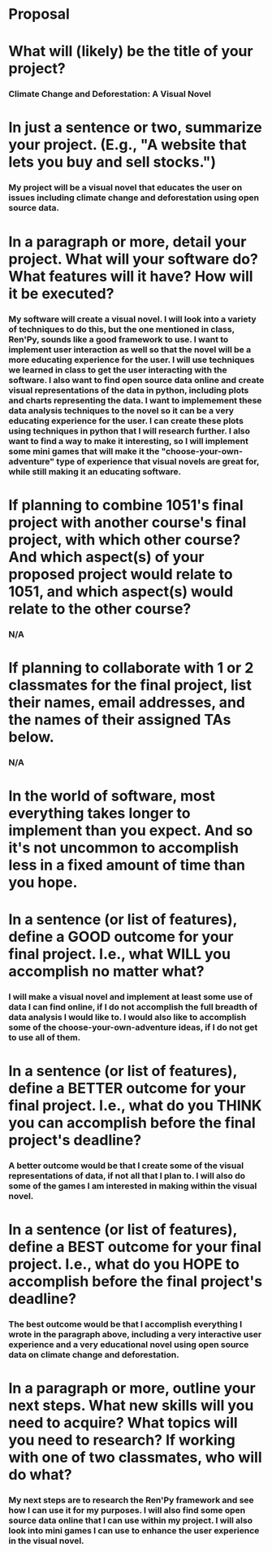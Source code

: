 # Proposal

# What will (likely) be the title of your project?

### Climate Change and Deforestation: A Visual Novel

# In just a sentence or two, summarize your project. (E.g., "A website that lets you buy and sell stocks.")

### My project will be a visual novel that educates the user on issues including climate change and deforestation using open source data.

# In a paragraph or more, detail your project. What will your software do? What features will it have? How will it be executed?

### My software will create a visual novel. I will look into a variety of techniques to do this, but the one mentioned in class, Ren'Py, sounds like a good framework to use. I want to implement user interaction as well so that the novel will be a more educating experience for the user. I will use techniques we learned in class to get the user interacting with the software. I also want to find open source data online and create visual representations of the data in python, including plots and charts representing the data. I want to implemement these data analysis techniques to the novel so it can be a very educating experience for the user. I can create these plots using techniques in python that I will research further. I also want to find a way to make it interesting, so I will implement some mini games that will make it the "choose-your-own-adventure" type of experience that visual novels are great for, while still making it an educating software. 

# If planning to combine 1051's final project with another course's final project, with which other course? And which aspect(s) of your proposed project would relate to 1051, and which aspect(s) would relate to the other course?

### N/A

# If planning to collaborate with 1 or 2 classmates for the final project, list their names, email addresses, and the names of their assigned TAs below.

### N/A

# In the world of software, most everything takes longer to implement than you expect. And so it's not uncommon to accomplish less in a fixed amount of time than you hope.

# In a sentence (or list of features), define a GOOD outcome for your final project. I.e., what WILL you accomplish no matter what?

### I will make a visual novel and implement at least some use of data I can find online, if I do not accomplish the full breadth of data analysis I would like to. I would also like to accomplish some of the choose-your-own-adventure ideas, if I do not get to use all of them.

# In a sentence (or list of features), define a BETTER outcome for your final project. I.e., what do you THINK you can accomplish before the final project's deadline?

### A better outcome would be that I create some of the visual representations of data, if not all that I plan to. I will also do some of the games I am interested in making within the visual novel. 

# In a sentence (or list of features), define a BEST outcome for your final project. I.e., what do you HOPE to accomplish before the final project's deadline?

### The best outcome would be that I accomplish everything I wrote in the paragraph above, including a very interactive user experience and a very educational novel using open source data on climate change and deforestation. 

# In a paragraph or more, outline your next steps. What new skills will you need to acquire? What topics will you need to research? If working with one of two classmates, who will do what?

### My next steps are to research the Ren'Py framework and see how I can use it for my purposes. I will also find some open source data online that I can use within my project. I will also look into mini games I can use to enhance the user experience in the visual novel. 
